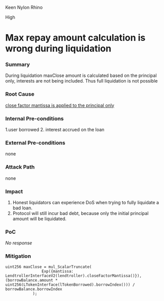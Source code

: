 Keen Nylon Rhino

High

# Max repay amount calculation is wrong during liquidation

### Summary

During liquidation maxClose amount is calculated based on the principal only, interests are not being included. Thus full liquidation is not possible

### Root Cause

[close factor mantissa is applied to the principal only](https://github.com/sherlock-audit/2025-05-lend-audit-contest/blob/main/Lend-V2/src/LayerZero/CoreRouter.sol#L354)

### Internal Pre-conditions

1.user borrowed
2. interest accrued on the loan

### External Pre-conditions

none

### Attack Path

none

### Impact

1. Honest liquidators can experience DoS when trying to fully liquidate a bad loan.
2. Protocol will still incur bad debt, because only the initial principal amount will be liquidated.

### PoC

_No response_

### Mitigation

```solidity
uint256 maxClose = mul_ScalarTruncate(
                Exp({mantissa: LendtrollerInterfaceV2(lendtroller).closeFactorMantissa()}), (borrowBalance.amount * uint256(LTokenInterface(lTokenBorrowed).borrowIndex())) / borrowBalance.borrowIndex
            );
```